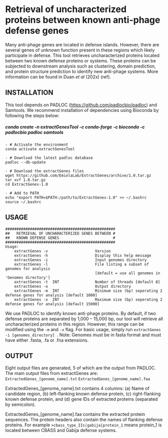 # Retrieval of uncharacterized proteins between known anti-phage defense genes
Many anti-phage genes are located in defense islands. However, there are several genes of unknown function present in these regions which likely participate in defense. This tool retrieves uncharacterized proteins located between two known defense proteins or systems. These proteins can be subjected to downstream analysis such as clustering, domain prediction, and protein structure prediction to identify new anti-phage systems. More information can be found in Duan *et al* (202x) (ref).

## INSTALLATION
This tool depends on PADLOC (https://github.com/padlocbio/padloc) and Samtools. We recommend installation of dependencies using Bioconda by following the steps below:

##### conda create -n extractGenesTool -c conda-forge -c bioconda -c padlocbio padloc samtools
    - # Activate the environment
    conda activate extractGenesTool
    
    - # Download the latest padloc database
    padloc --db-update

    - # Download the extractGenes files
    wget https://github.com/EmiolaLab/ExtractGenes/archive/1.0.tar.gz
    tar xvf 1.0.tar.gz
    cd ExtractGenes-1.0

    - # Add to PATH
    echo "export PATH=$PATH:/path/to/ExtractGenes-1.0" >> ~/.bashrc   
    source ~/.bashrc

## USAGE
    #################################################
    ##   RETRIEVAL OF UNCHARACTERIZED GENES BETWEEN #
    ##   KNOWN DEFENSE GENES                        #
    #################################################
    Usage:
        extractGenes -v                     Version
        extractGenes -h                     Display this help message
        extractGenes -i                     Input genomes directory
        extractGenes -l                     File listing a subset of genomes for analysis
                                            [default = use all genomes in 'Genomes directory']
        extractGenes -t  INT                Number of threads [default 8]
        extractGenes -o                     Output directory
        extractGenes -m  INT                Minimum size (bp) seperating 2 defense genes for analysis [default 1000]
        extractGenes -x  INT                Maximum size (bp) seperating 2 defense genes for analysis [default 15000]

We use PADLOC to identify known anti-phage proteins. By default, if two defense proteins are separated by 1,000 – 15,000 bp, our tool will retrieve all uncharacterized proteins in this region. However, this range can be modified using the `-m` and `-x` flag. For basic usage, simply run `extractGenes -i [genomes_directory] `. 
Note: Genomes must be in fasta format and must have either .fasta, .fa or .fna extensions.

## OUTPUT
Eight output files are generated, 5 of which are the output from PADLOC. The main output files from extractGenes are:
`ExtractedGenes_[genome_name].txt`
`ExtractedGenes_[genome_name].faa`

ExtractedGenes_[genome_name].txt contains 4 columns: (a) Name of candidate region, (b) left-flanking known defense protein, (c) right-flanking known defense protein, and (d) gene IDs of extracted proteins (separated by semicolon).

ExtractedGenes_[genome_name].faa contains the extracted protein sequences. The protein headers also contain the names of flanking defense proteins. For example `>cbass_type_IIs|gabija|protein_1` means protein_1 is located between CBASS and Gabija defense systems.
